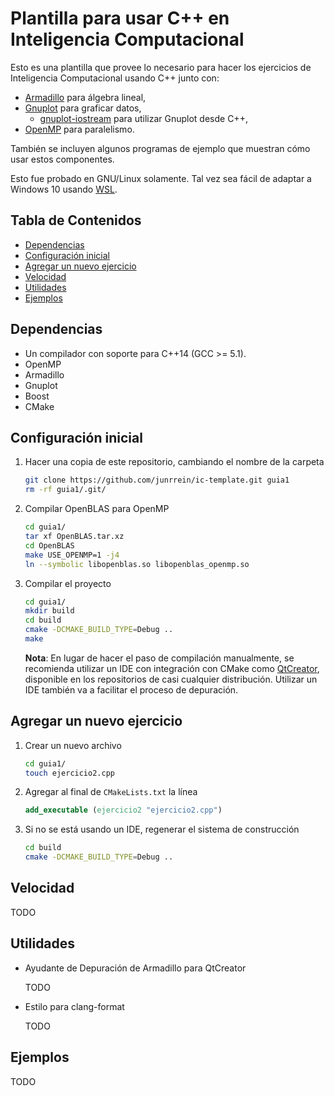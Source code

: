 # Plantilla para usar C++ en Inteligencia Computacional

Esto es una plantilla que provee lo necesario para hacer los ejercicios de Inteligencia Computacional usando C++ junto con:

* [Armadillo](http://arma.sourceforge.net/) para álgebra lineal,
* [Gnuplot](http://www.gnuplot.info/) para graficar datos,
    * [gnuplot-iostream](https://github.com/dstahlke/gnuplot-iostream) para utilizar Gnuplot desde C++,
* [OpenMP](http://bisqwit.iki.fi/story/howto/openmp/) para paralelismo.

También se incluyen algunos programas de ejemplo que muestran cómo usar estos componentes.

Esto fue probado en GNU/Linux solamente. Tal vez sea fácil de adaptar a Windows 10 usando [WSL](https://msdn.microsoft.com/en-us/commandline/wsl/about).

## Tabla de Contenidos

* [Dependencias](#dependencias)
* [Configuración inicial](#configuración-inicial)
* [Agregar un nuevo ejercicio](#agregar-un-nuevo-ejercicio)
* [Velocidad](#velocidad)
* [Utilidades](#utilidades)
* [Ejemplos](#ejemplos)

## Dependencias

* Un compilador con soporte para C++14 (GCC >= 5.1).
* OpenMP
* Armadillo
* Gnuplot
* Boost
* CMake

## Configuración inicial

1. Hacer una copia de este repositorio, cambiando el nombre de la carpeta

    ```bash
    git clone https://github.com/junrrein/ic-template.git guia1
    rm -rf guia1/.git/
    ```

2. Compilar OpenBLAS para OpenMP

    ```bash
    cd guia1/
    tar xf OpenBLAS.tar.xz
    cd OpenBLAS
    make USE_OPENMP=1 -j4
    ln --symbolic libopenblas.so libopenblas_openmp.so
    ```

3. Compilar el proyecto

    ```bash
    cd guia1/
    mkdir build
    cd build
    cmake -DCMAKE_BUILD_TYPE=Debug ..
    make
    ```

    **Nota**: En lugar de hacer el paso de compilación manualmente, se recomienda utilizar un IDE con integración con CMake como [QtCreator](https://wiki.qt.io/Qt_Creator), disponible en los repositorios de casi cualquier distribución. Utilizar un IDE también va a facilitar el proceso de depuración.

## Agregar un nuevo ejercicio

1. Crear un nuevo archivo

    ```bash
    cd guia1/
    touch ejercicio2.cpp
    ```

2. Agregar al final de `CMakeLists.txt` la línea

    ```cmake
    add_executable (ejercicio2 "ejercicio2.cpp")
    ```

3. Si no se está usando un IDE, regenerar el sistema de construcción

    ```bash
    cd build
    cmake -DCMAKE_BUILD_TYPE=Debug ..
    ```

## Velocidad

TODO

## Utilidades

* Ayudante de Depuración de Armadillo para QtCreator

    TODO

* Estilo para clang-format

    TODO

## Ejemplos

TODO
